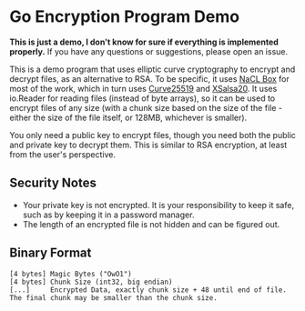 # Go Encryption Program Demo

**This is just a demo, I don't know for sure if everything is implemented properly.** If you have any questions or suggestions, please open an issue.

This is a demo program that uses elliptic curve cryptography to encrypt and decrypt files, as an alternative to RSA. To be specific, it uses [NaCL Box](https://pkg.go.dev/golang.org/x/crypto/nacl/box) for most of the work, which in turn uses [Curve25519](https://en.wikipedia.org/wiki/Curve25519) and [XSalsa20](https://en.wikipedia.org/wiki/Salsa20). It uses io.Reader for reading files (instead of byte arrays), so it can be used to encrypt files of any size (with a chunk size based on the size of the file - either the size of the file itself, or 128MB, whichever is smaller).

You only need a public key to encrypt files, though you need both the public and private key to decrypt them. This is similar to RSA encryption, at least from the user's perspective.

## Security Notes

- Your private key is not encrypted. It is your responsibility to keep it safe, such as by keeping it in a password manager.
- The length of an encrypted file is not hidden and can be figured out.

## Binary Format

```
[4 bytes] Magic Bytes ("OwO1")
[4 bytes] Chunk Size (int32, big endian)
[...]     Encrypted Data, exactly chunk size + 48 until end of file. The final chunk may be smaller than the chunk size.
```